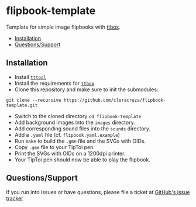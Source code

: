 # flipbook-template

Template for simple image flipbooks with [ttbox](https://github.com/cleracruza/ttbox).

* [Installation](#installation)
* [Questions/Support](#questionssupport)

## Installation

* Install [`tttool`](https://github.com/entropia/tip-toi-reveng)
* Install the requirements for [`ttbox`](https://github.com/entropia/tip-toi-reveng)
* Clone this repository and make sure to init the submodules:
```
git clone --recursive https://github.com/cleracruza/flipbook-template.git
```
* Switch to the cloned directory `cd flipbook-template`
* Add background images into the `images` directory.
* Add corresponding sound files into the `sounds` directory.
* Add a `.yaml` file (cf. `flipbook.yaml.example`)
* Run `make` to build the `.gme` file and the SVGs with OIDs.
* Copy `.gme` file to your TipToi pen.
* Print the SVGs with OIDs on a 1200dpi printer.
* Your TipToi pen should now be able to play the flipbook.

## Questions/Support

If you run into issues or have questions, please file a ticket at [GitHub's issue tracker](https://github.com/cleracruza/flipbook-template/issues/new)
